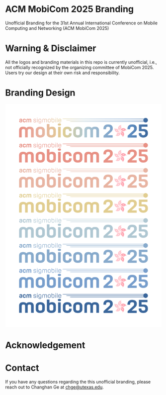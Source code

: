 # ACM MobiCom 2025 Branding
Unofficial Branding for the 31st Annual International Conference on Mobile Computing and Networking (ACM MobiCom 2025)

# Warning & Disclaimer
All the logos and branding materials in this repo is currently unofficial, i.e., not officially recognized by the organizing committee of MobiCom 2025. Users try our design at their own risk and responsibility.

# Branding Design
![Alt text](logo/mobicom25_logo_whitebg.png)

# Acknowledgement

# Contact
If you have any questions regarding the this unofficial branding, please reach out to Changhan Ge at chge@utexas.edu.

